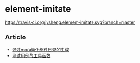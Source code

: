 # element-imitate
https://travis-ci.org/jvsheng/element-imitate.svg?branch=master

## Article
- [通过node简化组件目录的生成](https://github.com/jvsheng/element-imitate/issues/1)
- [测试用例的工具函数](https://github.com/jvsheng/element-imitate/issues/2)
